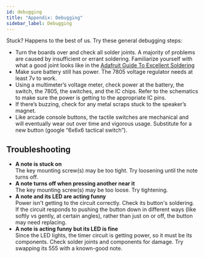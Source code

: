 ```yaml
---
id: debugging
title: "Appendix: Debugging"
sidebar_label: Debugging
---
```


Stuck? Happens to the best of us. Try these general debugging steps:

- Turn the boards over and check all solder joints. A majority of problems are caused by insufficient or errant soldering. Familiarize yourself with what a good joint looks like in the [Adafruit Guide To Excellent Soldering](https://learn.adafruit.com/adafruit-guide-excellent-soldering)
- Make sure battery still has power. The 7805 voltage regulator needs at least 7v to work.
- Using a multimeter’s voltage meter, check power at the battery, the switch, the 7805, the switches, and the IC chips. Refer to the schematics to make sure the power is getting to the appropriate IC pins.
- If there’s buzzing, check for any metal scraps stuck to the speaker’s magnet.
- Like arcade console buttons, the tactile switches are mechanical and will eventually wear out over time and vigorous usage. Substitute for a new button (google “6x6x6 tactical switch”).

## Troubleshooting

- **A note is stuck on**<br />
  The key mounting screw(s) may be too tight. Try loosening until the note turns off.
- **A note turns off when pressing another near it**<br />
  The key mounting screw(s) may be too loose. Try tightening.
- **A note and its LED are acting funny**<br />
  Power isn't getting to the circuit correctly. Check its button's soldering. If the circuit responds to pushing the button down in different ways (like softly vs gently, at certain angles), rather than just on or off, the button may need replacing.
- **A note is acting funny but its LED is fine**<br />
  Since the LED lights, the timer circuit is getting power, so it must be its components. Check solder joints and components for damage. Try swapping its 555 with a known-good note.
